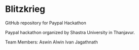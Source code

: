 # Blitzkrieg
GitHub repository for Paypal Hackathon

Paypal hackathon organized by Shastra University in Thanjavur.

Team Members: Aswin Alwin Ivan Jagathnath